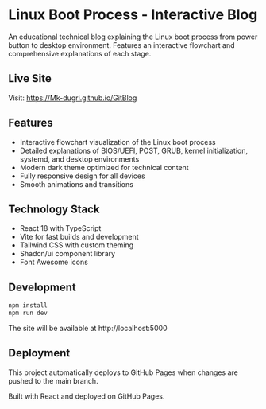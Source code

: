 # Linux Boot Process - Interactive Blog

An educational technical blog explaining the Linux boot process from power button to desktop environment. Features an interactive flowchart and comprehensive explanations of each stage.

## Live Site

Visit: https://Mk-dugri.github.io/GitBlog

## Features

- Interactive flowchart visualization of the Linux boot process
- Detailed explanations of BIOS/UEFI, POST, GRUB, kernel initialization, systemd, and desktop environments  
- Modern dark theme optimized for technical content
- Fully responsive design for all devices
- Smooth animations and transitions

## Technology Stack

- React 18 with TypeScript
- Vite for fast builds and development
- Tailwind CSS with custom theming
- Shadcn/ui component library
- Font Awesome icons

## Development

```bash
npm install
npm run dev
```

The site will be available at http://localhost:5000

## Deployment

This project automatically deploys to GitHub Pages when changes are pushed to the main branch.

Built with React and deployed on GitHub Pages.